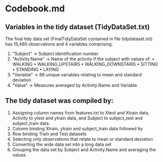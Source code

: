 # Codebook.md

## Variables in the tidy dataset (TidyDataSet.txt)
The final tidy data set (FinalTidyDataSet contained in file tidydataset.txt) has 15,480 observations and 4 variables comprising:
1.	"Subject" -> Subject identification number
2.	"Activity.Name" -> Name of the activity if the subject with values of:
•	WALKING
•	WALKING_UPSTAIRS
•	WALKING_DOWNSTAIRS
•	SITTING
•	STANDING
•	LAYING
3.	“Variable” -> 88 unique variables relating to mean and standard deviation
4.	“Value” -> Measures averaged by Activity.Name and Variable.

## The tidy dataset was compiled by:
1.	Assigning column names from features.txt to Xtest and Xtrain data, Activity to ytest and ytrain data, and Subject to subject_test and subject_train data.
2.	Column binding Xtrain, ytrain and subject_train data followed by
3.	Row binding Train and Test datasets
4.	Selecting only observations that relate to mean or standard deviation
5.	Converting the wide data set into a long data set
6.	Grouping the data set by Subject and Activity.Name and averaging the values
